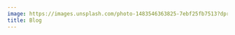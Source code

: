 ```yaml
---
image: https://images.unsplash.com/photo-1483546363825-7ebf25fb7513?dpr=1&auto=format&fit=crop&w=1500&h=1000&q=80&cs=tinysrgb&crop=
title: Blog
---
```

